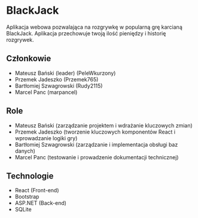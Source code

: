 # BlackJack

Aplikacja webowa pozwalająca na rozgrywkę w popularną grę karcianą BlackJack. Aplikacja przechowuje twoją ilość pieniędzy i historię rozgrywek.

## Członkowie
- Mateusz Bański (leader) (PeleWkurzony)
- Przemek Jadeszko (Przemek765)
- Bartłomiej Szwagrowski (Rudy2115)
- Marcel Panc (marpancel)

## Role
- Mateusz Bański (zarządzanie projektem i wdrażanie kluczowych zmian)
- Przemek Jadeszko (tworzenie kluczowych komponentów React i wprowadzanie logiki gry)
- Bartłomiej Szwagrowski (zarządzanie i implementacja obsługi baz danych)
- Marcel Panc (testowanie i prowadzenie dokumentacji technicznej)

## Technologie
- React (Front-end)
- Bootstrap
- ASP.NET (Back-end)
- SQLite

